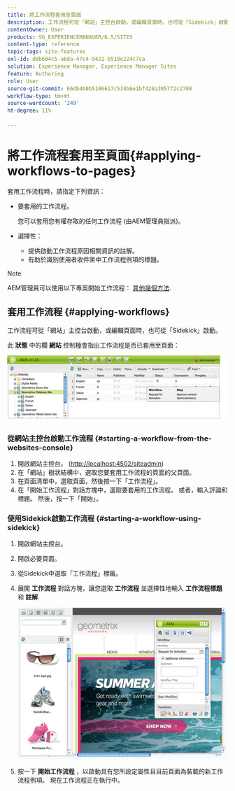 ```yaml
---
title: 將工作流程套用至頁面
description: 工作流程可從「網站」主控台啟動，或編輯頁面時，也可從「Sidekick」啟動。
contentOwner: User
products: SG_EXPERIENCEMANAGER/6.5/SITES
content-type: reference
topic-tags: site-features
exl-id: d8b604c5-a6da-47c4-9422-b519e224c7ca
solution: Experience Manager, Experience Manager Sites
feature: Authoring
role: User
source-git-commit: 66db4b0b5106617c534b6e1bf428a3057f2c2708
workflow-type: tm+mt
source-wordcount: '249'
ht-degree: 11%

---
```


# 將工作流程套用至頁面{#applying-workflows-to-pages}

套用工作流程時，請指定下列資訊：

* 要套用的工作流程。

  您可以套用您有權存取的任何工作流程 (由AEM管理員指派)。
* 選擇性：

   * 提供啟動工作流程原因相關資訊的註解。
   * 有助於識別使用者收件匣中工作流程例項的標題。

>[!NOTE]
>
>AEM管理員可以使用以下專案開始工作流程： [其他幾個方法](/help/sites-administering/workflows-starting.md).

## 套用工作流程 {#applying-workflows}

工作流程可從「網站」主控台啟動，或編輯頁面時，也可從「Sidekick」啟動。

此 **狀態** 中的欄 **網站** 控制檯會指出工作流程是否已套用至頁面：

![workflowstatus](assets/workflowstatus.png)

### 從網站主控台啟動工作流程 {#starting-a-workflow-from-the-websites-console}

1. 開啟網站主控台。 ([http://localhost:4502/siteadmin](http://localhost:4502/siteadmin))
1. 在「網站」樹狀結構中，選取您要套用工作流程的頁面的父頁面。
1. 在頁面清單中，選取頁面，然後按一下「工作流程」。
1. 在「開始工作流程」對話方塊中，選取要套用的工作流程。 或者，輸入評論和標題。 然後，按一下「開始」。

### 使用Sidekick啟動工作流程 {#starting-a-workflow-using-sidekick}

1. 開啟網站主控台。
1. 開啟必要頁面。
1. 從Sidekick中選取「工作流程」標籤。
1. 展開 **工作流程** 對話方塊，讓您選取 **工作流程** 並選擇性地輸入 **工作流程標題** 和 **註解**.

   ![workflowstartsidekick](assets/workflowstartsidekick.png)

1. 按一下 **開始工作流程** ，以啟動具有您所設定屬性且目前頁面為裝載的新工作流程例項。 現在工作流程正在執行中。
